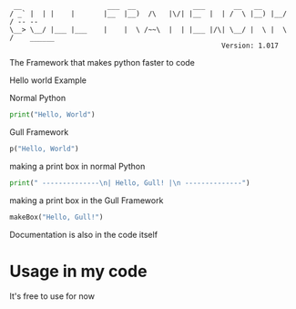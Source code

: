 ````
 __                     ___  __              ___       __   __
/ _` |  | |    |       |__  |__)  /\   |\/| |__  |  | /  \ |__) |__/   / -- --
\__> \__/ |___ |___    |    |  \ /~~\  |  | |___ |/\| \__/ |  \ |  \  /    ______
                                                    Version: 1.017
````

The Framework that makes python faster to code

Hello world Example

Normal Python
````python
print("Hello, World")
````
Gull Framework
```python
p("Hello, World")
```
making a print box in normal Python
```python
print(" --------------\n| Hello, Gull! |\n --------------")
```
making a print box in the Gull Framework
```python
makeBox("Hello, Gull!")
```

Documentation is also in the code itself

# Usage in my code
It's free to use for now
